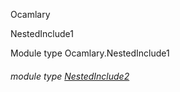 Ocamlary

NestedInclude1

Module type Ocamlary.NestedInclude1

<a id="module-type-NestedInclude2"></a>

###### module type [NestedInclude2](Ocamlary.module-type-NestedInclude1.module-type-NestedInclude2.md)